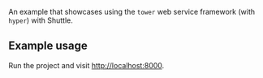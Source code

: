 An example that showcases using the `tower` web service framework (with `hyper`) with Shuttle.

## Example usage

Run the project and visit <http://localhost:8000>.
